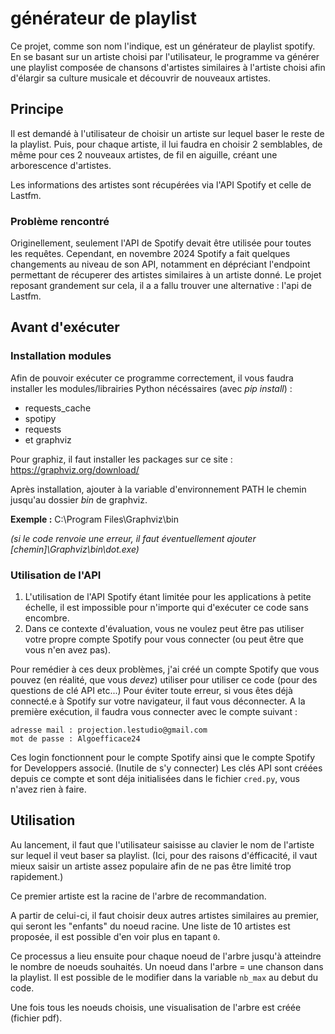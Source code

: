 # générateur de playlist

Ce projet, comme son nom l'indique, est un générateur de playlist spotify. En se basant sur un artiste choisi par l'utilisateur, le programme va générer une playlist composée de chansons d'artistes similaires à l'artiste choisi afin d'élargir sa culture musicale et découvrir de nouveaux artistes.

## Principe
Il est demandé à l'utilisateur de choisir un artiste sur lequel baser le reste de la playlist. Puis, pour chaque artiste, il lui faudra en choisir 2 semblables, de même pour ces 2 nouveaux artistes, de fil en aiguille, créant une arborescence d'artistes.

Les informations des artistes sont récupérées via l'API Spotify et celle de Lastfm.

### Problème rencontré 
<!-- à mettre dans le rapport plutot -->
Originellement, seulement l'API de Spotify devait être utilisée pour toutes les requêtes. Cependant, en novembre 2024 Spotify a fait quelques changements au niveau de son API, notamment en dépréciant l'endpoint permettant de récuperer des artistes similaires à un artiste donné. Le projet reposant grandement sur cela, il a a fallu trouver une alternative : l'api de Lastfm.


## Avant d'exécuter

### Installation modules

Afin de pouvoir exécuter ce programme correctement, il vous faudra installer les modules/librairies Python nécéssaires (avec *pip install*) :
* requests_cache
* spotipy
* requests
* et graphviz

Pour graphiz, il faut installer les packages sur ce site : https://graphviz.org/download/

Après installation, ajouter à la variable d'environnement PATH le chemin jusqu'au dossier *bin* de graphviz.

**Exemple :** C:\Program Files\Graphviz\bin

*(si le code renvoie une erreur, il faut éventuellement ajouter [chemin]\Graphviz\bin\dot.exe)*

### Utilisation de l'API
1. L'utilisation de l'API Spotify étant limitée pour les applications à petite échelle, il est impossible pour n'importe qui d'exécuter ce code sans encombre.
2. Dans ce contexte d'évaluation, vous ne voulez peut être pas utiliser votre propre compte Spotify pour vous connecter (ou peut être que vous n'en avez pas).

Pour remédier à ces deux problèmes, j'ai créé un compte Spotify que vous pouvez (en réalité, que vous *devez*) utiliser pour utiliser ce code (pour des questions de clé API etc...)
Pour éviter toute erreur, si vous êtes déjà connecté.e à Spotify sur votre navigateur, il faut vous déconnecter.
A la première exécution, il faudra vous connecter avec le compte suivant :

```
adresse mail : projection.lestudio@gmail.com
mot de passe : Algoefficace24
```

Ces login fonctionnent pour le compte Spotify ainsi que le compte Spotify for Developpers associé. (Inutile de s'y connecter)
Les clés API sont créées depuis ce compte et sont déja initialisées dans le fichier `cred.py`, vous n'avez rien à faire.

## Utilisation

Au lancement, il faut que l'utilisateur saisisse au clavier le nom de l'artiste sur lequel il veut baser sa playlist. (Ici, pour des raisons d'éfficacité, il vaut mieux saisir un artiste assez populaire afin de ne pas être limité trop rapidement.)

Ce premier artiste est la racine de l'arbre de recommandation.

A  partir de celui-ci, il faut choisir deux autres artistes similaires au premier, qui seront les "enfants" du noeud racine. Une liste de 10 artistes est proposée, il est possible d'en voir plus en tapant `0`.

Ce processus a lieu ensuite pour chaque noeud de l'arbre jusqu'à atteindre le nombre de noeuds souhaités. Un noeud dans l'arbre = une chanson dans la playlist. Il est possible de le modifier dans la variable `nb_max` au debut du code.

Une fois tous les noeuds choisis, une visualisation de l'arbre est créée (fichier pdf).


